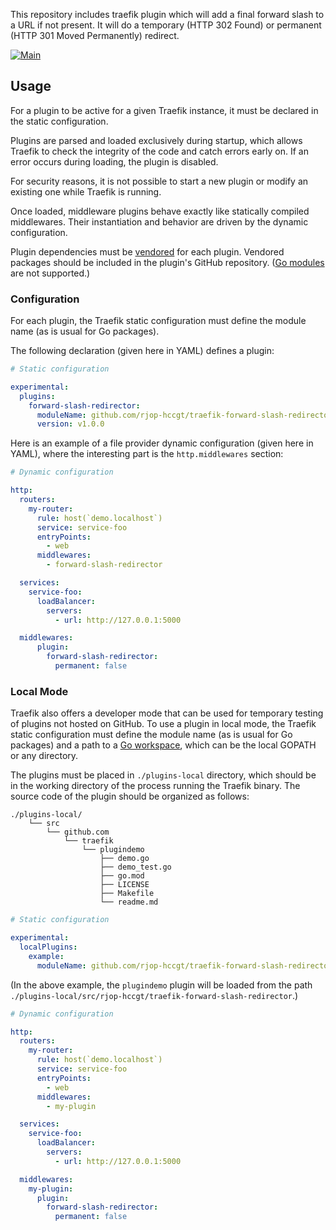 This repository includes traefik plugin which will add a final forward slash to a URL if not present. It will do a
temporary (HTTP 302 Found) or permanent (HTTP 301 Moved Permanently) redirect.

[![Main](https://github.com/rjop-hccgt/traefik-forward-slash-redirector/actions/workflows/main.yml/badge.svg)](https://github.com/rjop-hccgt/traefik-forward-slash-redirector/actions/workflows/main.yml)

## Usage

For a plugin to be active for a given Traefik instance, it must be declared in the static configuration.

Plugins are parsed and loaded exclusively during startup, which allows Traefik to check the integrity of the code and
catch errors early on.
If an error occurs during loading, the plugin is disabled.

For security reasons, it is not possible to start a new plugin or modify an existing one while Traefik is running.

Once loaded, middleware plugins behave exactly like statically compiled middlewares.
Their instantiation and behavior are driven by the dynamic configuration.

Plugin dependencies must be [vendored](https://golang.org/ref/mod#vendoring) for each plugin.
Vendored packages should be included in the plugin's GitHub
repository. ([Go modules](https://blog.golang.org/using-go-modules) are not supported.)

### Configuration

For each plugin, the Traefik static configuration must define the module name (as is usual for Go packages).

The following declaration (given here in YAML) defines a plugin:

```yaml
# Static configuration

experimental:
  plugins:
    forward-slash-redirector:
      moduleName: github.com/rjop-hccgt/traefik-forward-slash-redirector
      version: v1.0.0
```

Here is an example of a file provider dynamic configuration (given here in YAML), where the interesting part is the
`http.middlewares` section:

```yaml
# Dynamic configuration

http:
  routers:
    my-router:
      rule: host(`demo.localhost`)
      service: service-foo
      entryPoints:
        - web
      middlewares:
        - forward-slash-redirector

  services:
    service-foo:
      loadBalancer:
        servers:
          - url: http://127.0.0.1:5000

  middlewares:
      plugin:
        forward-slash-redirector:
          permanent: false
```

### Local Mode

Traefik also offers a developer mode that can be used for temporary testing of plugins not hosted on GitHub.
To use a plugin in local mode, the Traefik static configuration must define the module name (as is usual for Go
packages) and a path to a [Go workspace](https://golang.org/doc/gopath_code.html#Workspaces), which can be the local
GOPATH or any directory.

The plugins must be placed in `./plugins-local` directory,
which should be in the working directory of the process running the Traefik binary.
The source code of the plugin should be organized as follows:

```
./plugins-local/
    └── src
        └── github.com
            └── traefik
                └── plugindemo
                    ├── demo.go
                    ├── demo_test.go
                    ├── go.mod
                    ├── LICENSE
                    ├── Makefile
                    └── readme.md
```

```yaml
# Static configuration

experimental:
  localPlugins:
    example:
      moduleName: github.com/rjop-hccgt/traefik-forward-slash-redirector
```

(In the above example, the `plugindemo` plugin will be loaded from the path
`./plugins-local/src/rjop-hccgt/traefik-forward-slash-redirector`.)

```yaml
# Dynamic configuration

http:
  routers:
    my-router:
      rule: host(`demo.localhost`)
      service: service-foo
      entryPoints:
        - web
      middlewares:
        - my-plugin

  services:
    service-foo:
      loadBalancer:
        servers:
          - url: http://127.0.0.1:5000

  middlewares:
    my-plugin:
      plugin:
        forward-slash-redirector:
          permanent: false
```

